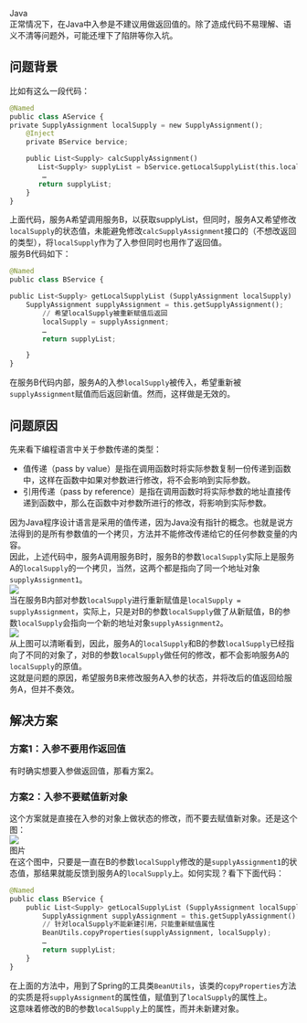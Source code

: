 Java<br />正常情况下，在Java中入参是不建议用做返回值的。除了造成代码不易理解、语义不清等问题外，可能还埋下了陷阱等你入坑。
<a name="YzO69"></a>
## 问题背景
比如有这么一段代码：
```python
@Named
public class AService {
private SupplyAssignment localSupply = new SupplyAssignment();
    @Inject
    private BService bervice;

    public List<Supply> calcSupplyAssignment()
       List<Supply> supplyList = bService.getLocalSupplyList(this.localSupply);
        …
       return supplyList;
    }
}
```
上面代码，服务A希望调用服务B，以获取supplyList，但同时，服务A又希望修改`localSupply`的状态值，未能避免修改`calcSupplyAssignment`接口的（不想改返回的类型），将`localSupply`作为了入参但同时也用作了返回值。<br />服务B代码如下：
```python
@Named
public class BService {

public List<Supply> getLocalSupplyList (SupplyAssignment localSupply)
    SupplyAssignment supplyAssignment = this.getSupplyAssignment();
        // 希望localSupply被重新赋值后返回
        localSupply = supplyAssignment;
        …
        return supplyList;

    }
}
```
在服务B代码内部，服务A的入参`localSupply`被传入，希望重新被`supplyAssignment`赋值而后返回新值。然而，这样做是无效的。
<a name="O1a6Q"></a>
## 问题原因
先来看下编程语言中关于参数传递的类型：

- 值传递（pass by value）是指在调用函数时将实际参数复制一份传递到函数中，这样在函数中如果对参数进行修改，将不会影响到实际参数。
- 引用传递（pass by reference）是指在调用函数时将实际参数的地址直接传递到函数中，那么在函数中对参数所进行的修改，将影响到实际参数。

因为Java程序设计语言是采用的值传递，因为Java没有指针的概念。也就是说方法得到的是所有参数值的一个拷贝，方法并不能修改传递给它的任何参数变量的内容。<br />因此，上述代码中，服务A调用服务B时，服务B的参数`localSupply`实际上是服务A的`localSupply`的一个拷贝，当然，这两个都是指向了同一个地址对象`supplyAssignment1`。<br />![](https://cdn.nlark.com/yuque/0/2022/png/396745/1658971240431-a32fde2c-7d3b-447b-9343-6df0108727be.png#clientId=u83663b65-e860-4&from=paste&id=u881b2dcd&originHeight=399&originWidth=661&originalType=url&ratio=1&rotation=0&showTitle=false&status=done&style=shadow&taskId=u650d7c63-3cfb-4370-a3ac-7b78ad370d8&title=)<br />当在服务B内部对参数`localSupply`进行重新赋值是`localSupply = supplyAssignment`，实际上，只是对B的参数`localSupply`做了从新赋值，B的参数`localSupply`会指向一个新的地址对象`supplyAssignment2`。<br />![](https://cdn.nlark.com/yuque/0/2022/png/396745/1658971240517-f55cebd5-9ef5-4cd0-8bdc-7b68b07285fb.png#clientId=u83663b65-e860-4&from=paste&id=u95b704bf&originHeight=409&originWidth=677&originalType=url&ratio=1&rotation=0&showTitle=false&status=done&style=shadow&taskId=u1a46fe36-7e8e-4017-a003-26a6f1d1495&title=)<br />从上图可以清晰看到，因此，服务A的`localSupply`和B的参数`localSupply`已经指向了不同的对象了，对B的参数`localSupply`做任何的修改，都不会影响服务A的`localSupply`的原值。<br />这就是问题的原因，希望服务B来修改服务A入参的状态，并将改后的值返回给服务A，但并不奏效。
<a name="HjdSo"></a>
## 解决方案
<a name="Kh04r"></a>
### 方案1：入参不要用作返回值
有时确实想要入参做返回值，那看方案2。
<a name="kT0tO"></a>
### 方案2：入参不要赋值新对象
这个方案就是直接在入参的对象上做状态的修改，而不要去赋值新对象。还是这个图：<br />![](https://cdn.nlark.com/yuque/0/2022/png/396745/1658971240524-b61d51fb-a6cb-4c5f-b77b-10ea9fd805c0.png#clientId=u83663b65-e860-4&from=paste&id=ufbe12780&originHeight=399&originWidth=661&originalType=url&ratio=1&rotation=0&showTitle=false&status=done&style=shadow&taskId=ueb8a1d85-52f3-405f-90b6-94ca071781c&title=)<br />图片<br />在这个图中，只要是一直在B的参数`localSupply`修改的是`supplyAssignment1`的状态值，那结果就能反馈到服务A的`localSupply`上。如何实现？看下下面代码：
```python
@Named
public class BService {
    public List<Supply> getLocalSupplyList (SupplyAssignment localSupply)
        SupplyAssignment supplyAssignment = this.getSupplyAssignment();
        // 针对localSupply不能新建引用，只能重新赋值属性
        BeanUtils.copyProperties(supplyAssignment, localSupply);
        …
        return supplyList;
    }
}
```
在上面的方法中，用到了Spring的工具类`BeanUtils`，该类的`copyProperties`方法的实质是将`supplyAssignment`的属性值，赋值到了`localSupply`的属性上。<br />这意味着修改的B的参数`localSupply`上的属性，而并未新建对象。
